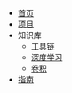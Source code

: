 <!-- docs/_sidebar.md -->

* [首页](README)
* [项目](intro)
* 知识库
    * [工具链](toolchain.md)
    * [深度学习](deep_learning.md)
    * [卷积](convolution.md)
* [指南](guide)
